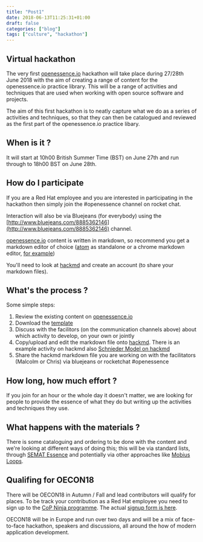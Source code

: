 ```yaml
---
title: "Post1"
date: 2018-06-13T11:25:31+01:00
draft: false
categories: ["blog"]
tags: ["culture", "hackathon"]
---
```


## Virtual hackathon

The very first [openessence.io](http://openessence.io) hackathon will take place during 27/28th June 2018 with the aim of creating a range of content for the openessence.io practice library. This will be a range of activities and techniques that are used when working with open source software and projects.

The aim of this first hackathon is to neatly capture what we do as a series of activities and techniques, so that they can then be catalogued and reviewed as the first part of the openessence.io practice libary.

## When is it ?

It will start at 10h00 British Summer Time (BST) on June 27th and run through to 18h00 BST on June 28th.

## How do I participate

If you are a Red Hat employee and you are interested in participating in the hackathon then simply join the #openessence channel on rocket chat.  

Interaction will also be via Bluejeans (for everybody) using the [http://www.bluejeans.com/8885362146](http://www.bluejeans.com/8885362146) channel.

[openessence.io](http://openessence.io) content is written in markdown, so recommend you get a markdown editor of choice ([atom](https://atom.io/) as standalone or a chrome markdown editor, [for example](https://chrome.google.com/webstore/detail/markdown-editor/ekdcaddpmiodcipjfmffhhefijpdckaf))

You'll need to look at [hackmd](http://hackmd.io) and create an account (to share your markdown files).  

## What's the process ?

Some simple steps:
1. Review the existing content on [openessence.io](http://openessence.io)
2. Download the [template](https://openessence.github.io/practices/template/)
3. Discuss with the facilitors (on the communication channels above) about which activity to develop, on your own or jointly
4. Copy/upload and edit the markdown file onto [hackmd](http://hackmd.io). There is an example activity on hackmd also [Schnieder Model on hackmd](https://hackmd.io/VaCPgVpSQ-CLLRtcW5ZQ8g?edit)
5. Share the hackmd markdown file you are working on with the facilitators (Malcolm or Chris) via bluejeans or rocketchat #openessence


## How long, how much effort ?

If you join for an hour or the whole day it doesn't matter, we are looking for people to provide the essence of what they do but writing up the activities and techniques they use.

## What happens with the materials ?

There is some cataloguing and ordering to be done with the content and we're looking at different ways of doing this; this will be via standard lists, through [SEMAT Essence](http://semat.org) and potentially via other approaches like [Mobius Loops](http://www.mobiusloop.com/).

## Qualifing for OECON18

There will be OECON18 in Autumn / Fall and lead contributors will qualify for places. To be track your contribution as a Red Hat employee you need to sign up to the [CoP Ninja programme](https://mojo.redhat.com/community/communities-at-red-hat/communities-of-practice-operations/projects/communities-of-practice-ninja-program). The actual [signup form is here](https://docs.google.com/forms/d/e/1FAIpQLSdWGcCks2zKKnVoZFQz3CieLQDc1lsSex_Knwh_-eyRm0ZQTg/viewform).

OECON18 will be in Europe and run over two days and will be a mix of face-to-face hackathon, speakers and discussions, all around the how of modern application development.
